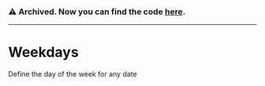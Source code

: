 ### :warning: Archived. Now you can find the code [here](https://gist.github.com/yeswell/397d0030d66d961a5fe2cef76ed522b1).

---
# Weekdays
Define the day of the week for any date
